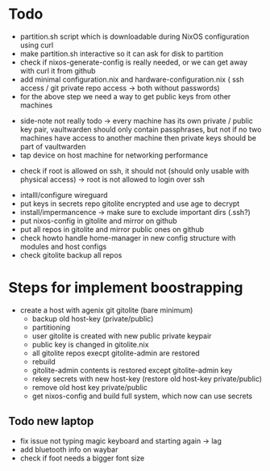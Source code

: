 # Todo
+ partition.sh script which is downloadable during NixOS configuration using curl
+ make partition.sh interactive so it can ask for disk to partition
+ check if nixos-generate-config is really needed, or we can get away with curl it from github
+ add  minimal configuration.nix and hardware-configuration.nix ( ssh access / git private repo access -> both without passwords)
+ for the above step we need a way to get public keys from other machines
- side-note not really todo -> every machine has its own private / public key pair, vaultwarden should only contain passphrases, but not if no two machines have access to another machine then private keys should be part of vaultwarden
- tap device on host machine for networking performance
+ check if root is allowed on ssh, it should not (should only usable with physical access) -> root is not allowed to login over ssh
- intalll/configure wireguard
- put keys in secrets repo gitolite encrypted and use age to decrypt
- install/impermancence -> make sure to exclude important dirs (.ssh?)
- put nixos-config in gitolite and mirror on github
- put all repos in gitolite and mirror public ones on github
- check howto handle home-manager in new config structure with modules and host configs
- check gitolite backup all repos

# Steps for implement boostrapping
 - create a host with agenix git gitolite (bare minimum)
   - backup old host-key (private/public)
   - partitioning
   - user gitolite is created with new public private keypair
   - public key is changed in gitolite.nix
   - all gitolite repos execpt gitolite-admin are restored
   - rebuild
   - gitolite-admin contents is restored except gitolite-admin key
   - rekey secrets with new host-key (restore old host-key private/public)
   - remove old host key private/public
   - get nixos-config and build full system, which now can use secrets

## Todo new laptop
- fix issue not typing magic keyboard and starting again -> lag
- add bluetooth info on waybar
- check if foot needs a bigger font size
